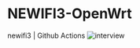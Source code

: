 # NEWIFI3-OpenWrt
newifi3 | Github Actions
![interview](https://github.com/wmyfelix/NEWIFI3-OpenWrt/blob/master/Screenshot%202021-05-30%2011.56.02%20AM.png?raw=true)
